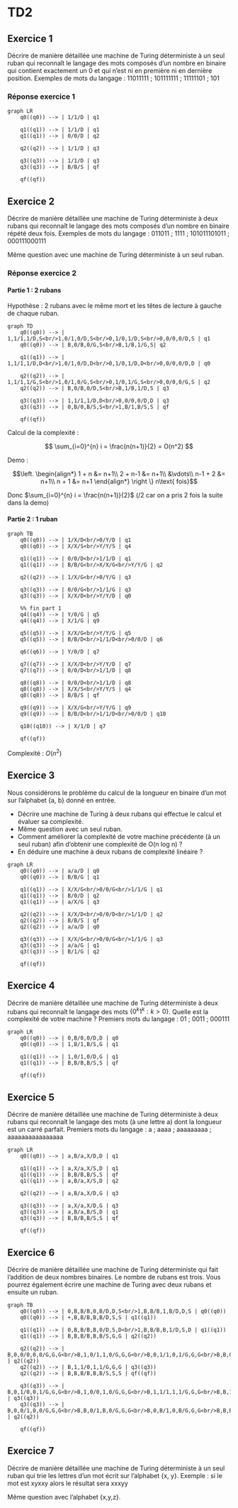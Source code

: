 # TD2

## Exercice 1

Décrire de manière détaillée une machine de Turing déterministe à un seul ruban qui
reconnaît le langage des mots composés d’un nombre en binaire qui contient exactement un
0 et qui n’est ni en première ni en dernière position.
Exemples de mots du langage : 11011111 ; 101111111 ; 11111101 ; 101

### Réponse exercice 1

```mermaid
graph LR
    q0((q0)) --> | 1/1/D | q1

    q1((q1)) --> | 1/1/D | q1
    q1((q1)) --> | 0/0/D | q2

    q2((q2)) --> | 1/1/D | q3

    q3((q3)) --> | 1/1/D | q3
    q3((q3)) --> | B/B/S | qf

    qf((qf))
```

## Exercice 2

Décrire de manière détaillée une machine de Turing déterministe à deux rubans qui reconnaît
le langage des mots composés d’un nombre en binaire répété deux fois.
Exemples de mots du langage : 011011 ; 1111 ; 101011101011 ; 000111000111

Même question avec une machine de Turing déterministe à un seul ruban.

### Réponse exercice 2

#### Partie 1 : 2 rubans

Hypothèse : 2 rubans avec le même mort et les têtes de lecture à gauche de chaque ruban.

```mermaid
graph TD
    q0((q0)) --> | 1,1/1,1/D,S<br/>1,0/1,0/D,S<br/>0,1/0,1/D,S<br/>0,0/0,0/D,S | q1
    q0((q0)) --> | B,0/B,0/G,S<br/>B,1/B,1/G,S| q2

    q1((q1)) --> | 1,1/1,1/D,D<br/>1,0/1,0/D,D<br/>0,1/0,1/D,D<br/>0,0/0,0/D,D | q0

    q2((q2)) --> | 1,1/1,1/G,S<br/>1,0/1,0/G,S<br/>0,1/0,1/G,S<br/>0,0/0,0/G,S | q2
    q2((q2)) --> | B,0/B,0/D,S<br/>B,1/B,1/D,S | q3

    q3((q3)) --> | 1,1/1,1/D,D<br/>0,0/0,0/D,D | q3
    q3((q3)) --> | 0,B/0,B/S,S<br/>1,B/1,B/S,S | qf
    
    qf((qf))
```

Calcul de la complexité :

$$
\sum_{i=0}^{n} i = \frac{n(n+1)}{2} = O(n^2)
$$

Demo :

```math
\left.
    \begin{align*}
        1 + n &= n+1\\
        2 + n-1 &= n+1\\
        &\vdots\\
        n-1 + 2 &= n+1\\
        n + 1 &= n+1
    \end{align*}
\right \}
n\text{ fois}
```

Donc $\sum_{i=0}^{n} i = \frac{n(n+1)}{2}$ (/2 car on a pris 2 fois la suite dans la demo)

#### Partie 2 : 1 ruban

```mermaid
graph TB
    q0((q0)) --> | 1/X/D<br/>0/Y/D | q1
    q0((q0)) --> | X/X/S<br/>Y/Y/S | q4

    q1((q1)) --> | 0/0/D<br/>1/1/D | q1
    q1((q1)) --> | B/B/G<br/>X/X/G<br/>Y/Y/G | q2

    q2((q2)) --> | 1/X/G<br/>0/Y/G | q3

    q3((q3)) --> | 0/0/G<br/>1/1/G | q3
    q3((q3)) --> | X/X/D<br/>Y/Y/D | q0

    %% fin part 1
    q4((q4)) --> | Y/0/G | q5
    q4((q4)) --> | X/1/G | q9

    q5((q5)) --> | X/X/G<br/>Y/Y/G | q5
    q5((q5)) --> | B/B/D<br/>1/1/D<br/>0/0/D | q6

    q6((q6)) --> | Y/0/D | q7

    q7((q7)) --> | X/X/D<br/>Y/Y/D | q7
    q7((q7)) --> | 0/0/D<br/>1/1/D | q8

    q8((q8)) --> | 0/0/D<br/>1/1/D | q8
    q8((q8)) --> | X/X/S<br/>Y/Y/S | q4
    q8((q8)) --> | B/B/S | qf

    q9((q9)) --> | X/X/G<br/>Y/Y/G | q9
    q9((q9)) --> | B/B/D<br/>1/1/D<br/>0/0/D | q10

    q10((q10)) --> | X/1/D | q7

    qf((qf))
```

Complexité : $O(n^2)$

## Exercice 3

Nous considérons le problème du calcul de la longueur en binaire d’un mot sur l’alphabet {a, b}
donné en entrée.

- Décrire une machine de Turing à deux rubans qui effectue le calcul et évaluer sa
  complexité.
- Même question avec un seul ruban.
- Comment améliorer la complexité de votre machine précédente (à un seul ruban) afin
  d’obtenir une complexité de O(n log n) ?
- En déduire une machine à deux rubans de complexité linéaire ?

```mermaid
graph LR
    q0((q0)) --> | a/a/D | q0
    q0((q0)) --> | B/B/G | q1

    q1((q1)) --> | X/X/G<br/>0/0/G<br/>1/1/G | q1
    q1((q1)) --> | B/0/D | q2
    q1((q1)) --> | a/X/G | q3

    q2((q2)) --> | X/X/D<br/>0/0/D<br/>1/1/D | q2
    q2((q2)) --> | B/B/S | qf
    q2((q2)) --> | a/a/D | q0

    q3((q3)) --> | X/X/G<br/>0/0/G<br/>1/1/G | q3
    q3((q3)) --> | a/a/G | q1
    q3((q3)) --> | B/1/G | q2

    qf((qf))
```

## Exercice 4

Décrire de manière détaillée une machine de Turing déterministe à deux rubans qui reconnaît
le langage des mots $\{0^k1^k : k > 0\}$. Quelle est la complexité de votre machine ?
Premiers mots du langage : 01 ; 0011 ; 000111

```mermaid
graph LR
    q0((q0)) --> | 0,B/0,0/D,D | q0
    q0((q0)) --> | 1,B/1,B/S,G | q1

    q1((q1)) --> | 1,0/1,0/D,G | q1
    q1((q1)) --> | B,B/B,B/S,S | qf

    qf((qf))
```

## Exercice 5

Décrire de manière détaillée une machine de Turing déterministe à deux rubans qui reconnaît
le langage des mots (à une lettre a)  dont la longueur est un carré parfait.
Premiers mots du langage : a ; aaaa ; aaaaaaaaa ; aaaaaaaaaaaaaaaa

```mermaid
graph LR
    q0((q0)) --> | a,B/a,X/D,D | q1

    q1((q1)) --> | a,X/a,X/S,D | q1
    q1((q1)) --> | B,B/B,B/S,S | qf
    q1((q1)) --> | a,B/a,X/S,D | q2

    q2((q2)) --> | a,B/a,X/D,G | q3

    q3((q3)) --> | a,X/a,X/D,G | q3
    q3((q3)) --> | a,B/a,B/S,D | q1
    q3((q3)) --> | B,B/B,B/S,S | qf

    qf((qf))
```

## Exercice 6

Décrire de manière détaillée une machine de Turing déterministe qui fait l’addition de deux
nombres binaires. Le nombre de rubans est trois. Vous pourrez également écrire une machine
de Turing avec deux rubans et ensuite un ruban.

```mermaid
graph TB
    q0((q0)) --> | 0,B,B/B,0,B/D,D,S<br/>1,B,B/B,1,B/D,D,S | q0((q0))
    q0((q0)) --> | +,B,B/B,B,B/D,S,S | q1((q1))

    q1((q1)) --> | 0,B,B/B,B,0/D,S,D<br/>1,B,B/B,B,1/D,S,D | q1((q1))
    q1((q1)) --> | B,B,B/B,B,B/S,G,G | q2((q2))
    
    q2((q2)) --> | B,0,0/0,0,0/G,G,G<br/>B,1,0/1,1,0/G,G,G<br/>B,0,1/1,0,1/G,G,G<br/>B,B,0/0,B,0/G,G,G<br/>B,0,B/0,0,B/G,G,G<br/>B,B,1/1,B,1/G,G,G<br/>B,B,1/1,B,1/G,G,G<br/>B,1,B/1,1,B/G,G,G | q2((q2))
    q2((q2)) --> | B,1,1/0,1,1/G,G,G | q3((q3))
    q2((q2)) --> | B,B,B/B,B,B/S,S,S | qf((qf))

    q3((q3)) --> | B,0,1/0,0,1/G,G,G<br/>B,1,0/0,1,0/G,G,G<br/>B,1,1/1,1,1/G,G,G<br/>B,B,1/0,B,1/G,G,G<br/>B,1,B/0,1,B/G,G,G | q3((q3))
    q3((q3)) --> | B,0,0/1,0,0/G,G,G<br/>B,B,0/1,B,0/G,G,G<br/>B,0,B/1,0,B/G,G,G<br/>B,B,B/1,B,B/G,G,G | q2((q2))

    qf((qf))
```

## Exercice 7

Décrire de manière détaillée une machine de Turing déterministe à un seul ruban qui trie les
lettres d’un mot écrit sur l’alphabet {x, y}.
Exemple : si le mot est xyxxy alors le résultat sera xxxyy

Même question avec l’alphabet {x,y,z}.
